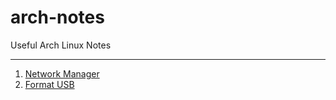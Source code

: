 # arch-notes
Useful Arch Linux Notes

---

1. [Network Manager](https://github.com/tindt4869/arch-notes/blob/main/NetworkManager.md)
2. [Format USB](https://github.com/tindt4869/arch-notes/blob/main/FormatUsb.md)

